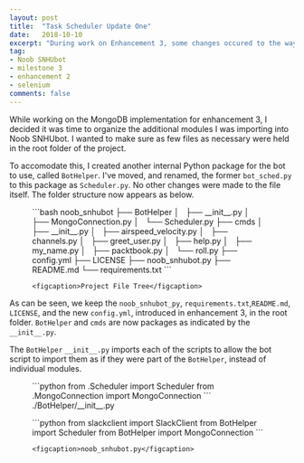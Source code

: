 ```yaml
---
layout: post
title:  "Task Scheduler Update One"
date:   2018-10-10
excerpt: "During work on Enhancement 3, some changes occured to the way the Task Scheduler and overall project are organized."
tag:
- Noob SNHUbot
- milestone 3
- enhancement 2
- selenium
comments: false
---
```


While working on the MongoDB implementation for enhancement 3, I decided it was time to organize the additional modules I was importing into Noob SNHUbot.  I wanted to make sure as few files as necessary were held in the root folder of the project.

To accomodate this, I created another internal Python package for the bot to use, called `BotHelper`.  I've moved, and renamed, the former `bot_sched.py` to this package as `Scheduler.py`.  No other changes were made to the file itself. The folder structure now appears as below.

<figure>
    ```bash
    noob_snhubot
    ├── BotHelper
    │   ├── __init__.py
    │   ├── MongoConnection.py
    │   └── Scheduler.py
    ├── cmds
    │   ├── __init__.py
    │   ├── airspeed_velocity.py
    │   ├── channels.py
    │   ├── greet_user.py
    │   ├── help.py
    │   ├── my_name.py
    │   ├── packtbook.py
    │   └── roll.py
    ├── config.yml
    ├── LICENSE
    ├── noob_snhubot.py
    ├── README.md
    └── requirements.txt
    ```

    <figcaption>Project File Tree</figcaption>
</figure>

As can be seen, we keep the `noob_snhubot_py`, `requirements.txt`,`README.md`, `LICENSE`, and the new `config.yml`, introduced in enhancement 3, in the root folder.  `BotHelper` and `cmds` are now packages as indicated by the `__init__.py`.

The `BotHelper` `__init__.py` imports each of the scripts to allow the bot script to import them as if they were part of the `BotHelper`, instead of individual modules.

<figure>
    ```python
    from .Scheduler import Scheduler
    from .MongoConnection import MongoConnection
    ```
    <figcaption>./BotHelper/__init__.py</figcaption>
</figure>

<figure>
    ```python
    from slackclient import SlackClient
    from BotHelper import Scheduler
    from BotHelper import MongoConnection
    ```

    <figcaption>noob_snhubot.py</figcaption>
</figure>